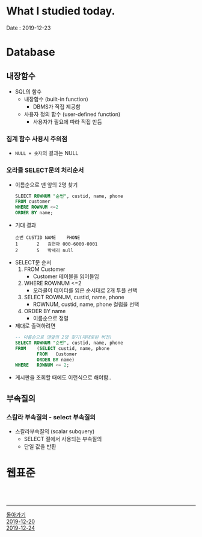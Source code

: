 # What I studied today.
Date : 2019-12-23
# Database
## 내장함수
- SQL의 함수
    - 내장함수 (built-in function)
        - DBMS가 직접 제공함
    - 사용자 정의 함수 (user-defined function)
        - 사용자가 필요에 따라 직접 만듬
### 집계 함수 사용시 주의점
- `NULL + 숫자`의 결과는 NULL
### 오라클 SELECT문의 처리순서
- 이름순으로 맨 앞의 2명 찾기
    ```SQL
    SLEECT ROWNUM "순번", custid, name, phone
    FROM customer 
    WHERE ROWNUM <=2
    ORDER BY name;
    ```
- 기대 결과
    ```
    순번 CUSTID NAME    PHONE
    1	    2	김연아	000-6000-0001
    2	    5	박세리	null
    ```
- SELECT문 순서
    1. FROM Customer
        - Customer 테이블을 읽어들임
    2. WHERE ROWNUM &lt;=2
        - 오라클이 데이터를 읽은 순서대로 2개 투플 선택
    3. SELECT ROWNUM, custid, name, phone
        - ROWNUM, custid, name, phone 컬럼을 선택
    4. ORDER BY name
        - 이름순으로 정렬
- 제대로 출력하려면
    ```sql
    -- 이름순으로 맨앞의 2명 찾기(제대로된 버전)
    SELECT ROWNUM "순번", custid, name, phone
    FROM    (SELECT custid, name, phone
            FROM   Customer
            ORDER BY name)
    WHERE   ROWNUM <= 2;
    ```
- 게시판을 조회할 때에도 이런식으로 해야함..
## 부속질의
### 스칼라 부속질의 - select 부속질의
- 스칼라부속질의 (scalar subquery) 
    - SELECT 절에서 사용되는 부속질의
    - 단일 값을 반환

# 웹표준

<br><br><hr>

[돌아가기](../README.md)  
[2019-12-20](whatIStudied_191220.md)  
[2019-12-24](whatIStudied_191224.md) 


